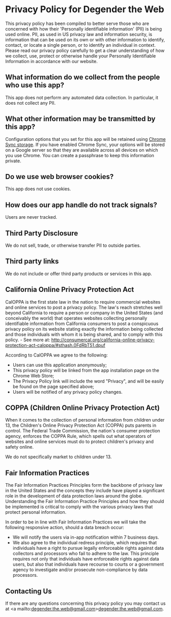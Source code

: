 # Privacy Policy for Degender the Web
This privacy policy has been compiled to better serve those who are concerned with how their 'Personally identifiable information' (PII) is being used online. 
PII, as used in US privacy law and information security, is information that can be used on its own or with other information to identify, contact, or locate a single person, or to identify an individual in context. 
Please read our privacy policy carefully to get a clear understanding of how we collect, use, protect or otherwise handle your Personally Identifiable Information in accordance with our website.

## What information do we collect from the people who use this app?
This app does not perform any automated data collection. 
In particular, it does not collect any PII.

## What other information may be transmitted by this app?
Configuration options that you set for this app will be retained using [Chrome Sync storage](https://support.google.com/chrome/answer/165139?).
If you have enabled Chrome Sync, your options will be stored on a Google server so that they are available across all devices on which you use Chrome. 
You can create a passphrase to keep this information private. 

## Do we use web browser cookies?
This app does not use cookies.

## How does our app handle do not track signals?
Users are never tracked.

## Third Party Disclosure
We do not sell, trade, or otherwise transfer PII to outside parties. 

## Third party links
We do not include or offer third party products or services in this app.

## California Online Privacy Protection Act

CalOPPA is the first state law in the nation to require commercial websites and online services to post a privacy policy. The law's reach stretches well beyond California to require a person or company in the United States (and conceivably the world) that operates websites collecting personally identifiable information from California consumers to post a conspicuous privacy policy on its website stating exactly the information being collected and those individuals with whom it is being shared, and to comply with this policy. - See more at: http://consumercal.org/california-online-privacy-protection-act-caloppa/#sthash.0FdRbT51.dpuf

According to CalOPPA we agree to the following:

* Users can use this application anonymously;
* This privacy policy will be linked from the app installation page on the Chrome Web Store;
* The Privacy Policy link will include the word "Privacy", and will be easily be found on the page specified above;
* Users will be notified of any privacy policy changes.

## COPPA (Children Online Privacy Protection Act)
When it comes to the collection of personal information from children under 13, the Children's Online Privacy Protection Act (COPPA) puts parents in control. 
The Federal Trade Commission, the nation's consumer protection agency, enforces the COPPA Rule, which spells out what operators of websites and online services must do to protect children's privacy and safety online.

We do not specifically market to children under 13.

## Fair Information Practices
The Fair Information Practices Principles form the backbone of privacy law in the United States and the concepts they include have played a significant role in the development of data protection laws around the globe. 
Understanding the Fair Information Practice Principles and how they should be implemented is critical to comply with the various privacy laws that protect personal information.

In order to be in line with Fair Information Practices we will take the following responsive action, should a data breach occur:

* We will notify the users via in-app notification within 7 business days.
* We also agree to the individual redress principle, which requires that individuals have a right to pursue legally enforceable rights against data collectors and processors who fail to adhere to the law. This principle requires not only that individuals have enforceable rights against data users, but also that individuals have recourse to courts or a government agency to investigate and/or prosecute non-compliance by data processors.

## Contacting Us
If there are any questions concerning this privacy policy you may contact us 
at <a mailto:degender.the.web@gmail.com>degender.the.web@gmail.com</a>.
